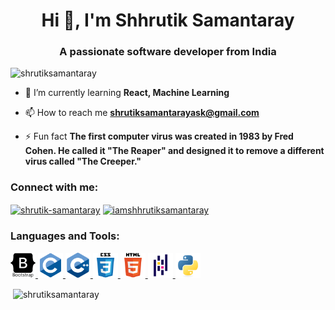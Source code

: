 <h1 align="center">Hi 👋, I'm Shhrutik Samantaray</h1>
<h3 align="center">A passionate software developer from India</h3>

<p align="left"> <img src="https://komarev.com/ghpvc/?username=syedalihaider02&label=Profile%20views&color=0e75b6&style=flat" alt="shrutiksamantaray" /> </p>

- 🌱 I’m currently learning **React, Machine Learning**

- 📫 How to reach me **shrutiksamantarayask@gmail.com**

- ⚡ Fun fact **The first computer virus was created in 1983 by Fred Cohen. He called it "The Reaper" and designed it to remove a different virus called "The Creeper."**

<h3 align="left">Connect with me:</h3>
<p align="left">
<a href="https://linkedin.com/in/shrutik-samantaray" target="blank"><img align="center" src="https://raw.githubusercontent.com/rahuldkjain/github-profile-readme-generator/master/src/images/icons/Social/linked-in-alt.svg" alt="shrutik-samantaray" height="30" width="40" /></a>
<a href="https://instagram.com/iamshhrutiksamantaray" target="blank"><img align="center" src="https://raw.githubusercontent.com/rahuldkjain/github-profile-readme-generator/master/src/images/icons/Social/instagram.svg" alt="iamshhrutiksamantaray" height="30" width="40" /></a>
</p>

<h3 align="left">Languages and Tools:</h3>
<p align="left"> <a href="https://getbootstrap.com" target="_blank" rel="noreferrer"> <img src="https://raw.githubusercontent.com/devicons/devicon/master/icons/bootstrap/bootstrap-plain-wordmark.svg" alt="bootstrap" width="40" height="40"/> </a> <a href="https://www.cprogramming.com/" target="_blank" rel="noreferrer"> <img src="https://raw.githubusercontent.com/devicons/devicon/master/icons/c/c-original.svg" alt="c" width="40" height="40"/> </a> <a href="https://www.w3schools.com/cpp/" target="_blank" rel="noreferrer"> <img src="https://raw.githubusercontent.com/devicons/devicon/master/icons/cplusplus/cplusplus-original.svg" alt="cplusplus" width="40" height="40"/> </a> <a href="https://www.w3schools.com/css/" target="_blank" rel="noreferrer"> <img src="https://raw.githubusercontent.com/devicons/devicon/master/icons/css3/css3-original-wordmark.svg" alt="css3" width="40" height="40"/> </a> <a href="https://www.w3.org/html/" target="_blank" rel="noreferrer"> <img src="https://raw.githubusercontent.com/devicons/devicon/master/icons/html5/html5-original-wordmark.svg" alt="html5" width="40" height="40"/> </a> <a href="https://pandas.pydata.org/" target="_blank" rel="noreferrer"> <img src="https://raw.githubusercontent.com/devicons/devicon/2ae2a900d2f041da66e950e4d48052658d850630/icons/pandas/pandas-original.svg" alt="pandas" width="40" height="40"/> </a> <a href="https://www.python.org" target="_blank" rel="noreferrer"> <img src="https://raw.githubusercontent.com/devicons/devicon/master/icons/python/python-original.svg" alt="python" width="40" height="40"/> </a> </p>

<p>&nbsp;<img align="center" src="https://github-readme-stats.vercel.app/api?username=shrutiksamantaray&show_icons=true&locale=en" alt="shrutiksamantaray" /></p>
